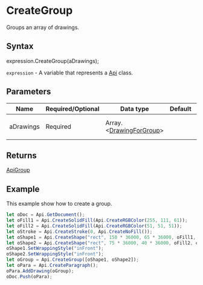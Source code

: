 # CreateGroup

Groups an array of drawings.

## Syntax

expression.CreateGroup(aDrawings);

`expression` - A variable that represents a [Api](../Api.md) class.

## Parameters

| **Name** | **Required/Optional** | **Data type** | **Default** | **Description** |
| ------------- | ------------- | ------------- | ------------- | ------------- |
| aDrawings | Required | Array.\<[DrawingForGroup](../../Enumeration/DrawingForGroup.md)> |  | An array of drawings to group. |

## Returns

[ApiGroup](../../ApiGroup/ApiGroup.md)

## Example

This example show how to create a group.

```javascript
let oDoc = Api.GetDocument();
let oFill1 = Api.CreateSolidFill(Api.CreateRGBColor(255, 111, 61));
let oFill2 = Api.CreateSolidFill(Api.CreateRGBColor(51, 51, 51));
let oStroke = Api.CreateStroke(0, Api.CreateNoFill());
let oShape1 = Api.CreateShape("rect", 150 * 36000, 65 * 36000, oFill1, oStroke);
let oShape2 = Api.CreateShape("rect", 75 * 36000, 40 * 36000, oFill2, oStroke);
oShape1.SetWrappingStyle("inFront");
oShape2.SetWrappingStyle("inFront");
let oGroup = Api.CreateGroup([oShape1, oShape2]);
let oPara = Api.CreateParagraph();
oPara.AddDrawing(oGroup);
oDoc.Push(oPara);
```
